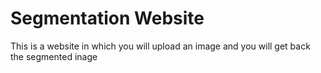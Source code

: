 # Segmentation Website

This is a website in which you will upload an image and you will get back the segmented inage
